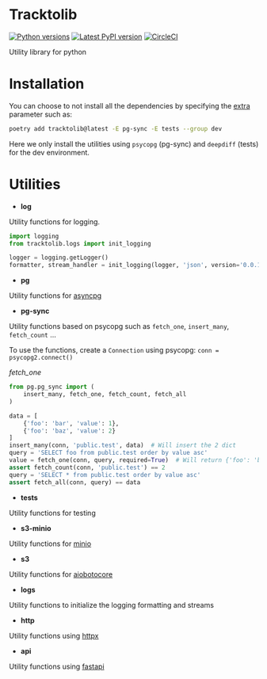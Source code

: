 # Tracktolib

[![Python versions](https://img.shields.io/pypi/pyversions/tracktolib)](https://pypi.python.org/pypi/tracktolib)
[![Latest PyPI version](https://img.shields.io/pypi/v/tracktolib?logo=pypi)](https://pypi.python.org/pypi/tracktolib)
[![CircleCI](https://circleci.com/gh/Tracktor/tracktolib/tree/master.svg?style=shield)](https://app.circleci.com/pipelines/github/Tracktor/tracktolib?branch=master)

Utility library for python

# Installation

You can choose to not install all the dependencies by specifying
the [extra](https://python-poetry.org/docs/cli/#options-4) parameter such as:

```bash
poetry add tracktolib@latest -E pg-sync -E tests --group dev 
```

Here we only install the utilities using `psycopg` (pg-sync) and `deepdiff` (tests) for the dev environment.

# Utilities

- **log**

Utility functions for logging.

```python
import logging
from tracktolib.logs import init_logging

logger = logging.getLogger()
formatter, stream_handler = init_logging(logger, 'json', version='0.0.1')
```

- **pg**

Utility functions for [asyncpg](https://github.com/MagicStack/asyncpg)

- **pg-sync**

Utility functions based on psycopg such as `fetch_one`, `insert_many`, `fetch_count` ...

To use the functions, create a `Connection` using psycopg: `conn = psycopg2.connect()`

*fetch_one*

```python
from pg.pg_sync import (
    insert_many, fetch_one, fetch_count, fetch_all
)

data = [
    {'foo': 'bar', 'value': 1},
    {'foo': 'baz', 'value': 2}
]
insert_many(conn, 'public.test', data)  # Will insert the 2 dict
query = 'SELECT foo from public.test order by value asc'
value = fetch_one(conn, query, required=True)  # Will return {'foo': 'bar'}, raise an error is not found
assert fetch_count(conn, 'public.test') == 2
query = 'SELECT * from public.test order by value asc'
assert fetch_all(conn, query) == data

```

- **tests**

Utility functions for testing

- **s3-minio**

Utility functions for [minio](https://min.io/docs/minio/linux/developers/python/API.html)

- **s3**

Utility functions for [aiobotocore](https://github.com/aio-libs/aiobotocore)

- **logs**

Utility functions to initialize the logging formatting and streams

- **http**

Utility functions using [httpx](https://www.python-httpx.org/)

- **api**

Utility functions using [fastapi](https://fastapi.tiangolo.com/)
